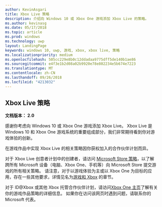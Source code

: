 ```yaml
---
author: KevinAsgari
title: Xbox Live 策略
description: 介绍向 Windows 10 或 Xbox One 游戏添加 Xbox Live 的策略。
ms.author: kevinasg
ms.date: 05/17/2018
ms.topic: article
ms.prod: windows
ms.technology: uwp
layout: LandingPage
keywords: windows 10, uwp, 游戏, xbox, xbox live, 策略
ms.localizationpriority: medium
ms.openlocfilehash: 505cc229e8b0c12ddadaa9775dff5de140b1ae86
ms.sourcegitcommit: e4f3e1b2d08a02b9920e78e802234e5b674e7223
ms.translationtype: MT
ms.contentlocale: zh-CN
ms.lasthandoff: 09/26/2018
ms.locfileid: "4213032"
---
```

## <a name="xbox-live-policies"></a>Xbox Live 策略

**文档版本： 2.0**

感谢你考虑向 Windows 10 或 Xbox One 游戏添加 Xbox Live。 Xbox Live 是 Windows 10 和 Xbox One 游戏系统的重要组成部分，我们非常期待看到你对游戏体验的创新。

在游戏作品中实现 Xbox Live 的相关策略因你获权加入的合作伙伴计划而异。

对于 Xbox Live 创意者计划中的创建者，请访问 [Microsoft Store 策略](https://docs.microsoft.com/en-us/legal/windows/agreements/store-policies)，以了解跨所有 Microsoft 设备（电脑、Xbox One、手机等）向 Microsoft Store 提交游戏的所有相关策略。 请注意，对于以游戏体验为主或以 Xbox One 为目标的应用，存在一些其他要求，详情见名为[游戏和 Xbox](https://docs.microsoft.com/en-us/legal/windows/agreements/store-policies#1013-gaming-and-xbox) 的章节。

对于 ID@Xbox 或其他 Xbox 托管合作伙伴计划，请访问[Xbox One 主页](https://developer.microsoft.com/en-us/games/xbox/partner)了解有关你的游戏作品策略的详细信息。 如果你在访问该网页时遇到问题，请联系你的 Microsoft 代表。
